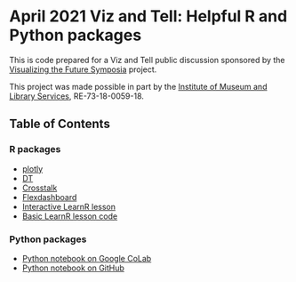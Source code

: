 # April 2021 Viz and Tell: Helpful R and Python packages

This is code prepared for a Viz and Tell public discussion sponsored by the [Visualizing the Future Symposia](https://visualizingthefuture.github.io/) project.

This project was made possible in part by the [Institute of Museum and Library Services](https://www.imls.gov/), RE-73-18-0059-18.

## Table of Contents

### R packages
* [plotly](https://www.angelazoss.com/Apr2021VizTell/Plotly.html)
* [DT](https://www.angelazoss.com/Apr2021VizTell/DT.html)
* [Crosstalk](https://www.angelazoss.com/Apr2021VizTell/Crosstalk.html)
* [Flexdashboard](https://www.angelazoss.com/Apr2021VizTell/FlexDashboard.html)
* [Interactive LearnR lesson](https://amz25.shinyapps.io/SampleLesson/#section-introduction)
* [Basic LearnR lesson code](https://github.com/amzoss/Apr2021VizTell/tree/main/LearnR-Tutorial)


### Python packages
* [Python notebook on Google CoLab](https://colab.research.google.com/drive/1phbzyW4QE0EYSUiaPGU9bPGqcmjxBiPf?usp=sharing)
* [Python notebook on GitHub](https://github.com/amzoss/Apr2021VizTell/blob/main/VizAndTellPython.ipynb)
